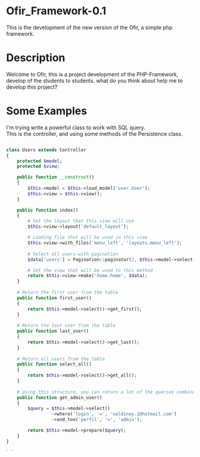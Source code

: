 # Ofir_Framework-0.1
This is the development of the new version of the Ofir, a simple php framework.

# Description
Welcome to Ofir, this is a project development of the PHP-Framework, develop of the students to students. what do you think about help me to develop this project?

# Some Examples


I'm trying write a powerful class to work with SQL query. <br>
This is the controller, and  using some methods of the Persistence class.

````php

class Users extends Controller
{
    protected $model;
    protected $view;

    public function __construct()
    {
    	$this->model = $this->load_model('user.User');
        $this->view = $this->view();
    }

    public function index()
    {
        # Set the layout that this view will use
        $this->view->layout('default_layout');

        # Loading file that will be used in this view
        $this->view->with_files('menu_left', 'layouts.menu_left');
        
        # Select all users with pagination
        $data['users'] = Pagination::paginator(2, $this->model->select()->get_all());

        # Set the view that will be used to this method
        return $this->view->make('home.home', $data);
    }
    
    # Return the first user from the table
    public function first_user()
    {
    	return $this->model->select()->get_first();
    }
    
    # Return the last user from the table
    public function last_user()
    {
    	return $this->model->select()->get_last();
    }
    
    # Return all users from the table
    public function select_all()
    {
    	return $this->model->select()->get_all();
    }
    
    # Using this structure, you can return a lot of the queries combination
    public function get_admin_user()
    {
    	$query = $this->model->select()
    	         ->where('login', '=', 'valdiney.2@hotmail.com')
    	         ->and_too('perfil', '=', 'admin');

    	return $this->model->prepare($query);
    }
}

```
